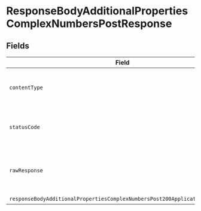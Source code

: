 # ResponseBodyAdditionalPropertiesComplexNumbersPostResponse


## Fields

| Field                                                                                                                                                                   | Type                                                                                                                                                                    | Required                                                                                                                                                                | Description                                                                                                                                                             |
| ----------------------------------------------------------------------------------------------------------------------------------------------------------------------- | ----------------------------------------------------------------------------------------------------------------------------------------------------------------------- | ----------------------------------------------------------------------------------------------------------------------------------------------------------------------- | ----------------------------------------------------------------------------------------------------------------------------------------------------------------------- |
| `contentType`                                                                                                                                                           | *string*                                                                                                                                                                | :heavy_check_mark:                                                                                                                                                      | HTTP response content type for this operation                                                                                                                           |
| `statusCode`                                                                                                                                                            | *number*                                                                                                                                                                | :heavy_check_mark:                                                                                                                                                      | HTTP response status code for this operation                                                                                                                            |
| `rawResponse`                                                                                                                                                           | [AxiosResponse](https://axios-http.com/docs/res_schema)                                                                                                                 | :heavy_minus_sign:                                                                                                                                                      | Raw HTTP response; suitable for custom response parsing                                                                                                                 |
| `responseBodyAdditionalPropertiesComplexNumbersPost200ApplicationJSONObject`                                                                                            | [ResponseBodyAdditionalPropertiesComplexNumbersPost200ApplicationJSON](../../models/operations/responsebodyadditionalpropertiescomplexnumberspost200applicationjson.md) | :heavy_minus_sign:                                                                                                                                                      | OK                                                                                                                                                                      |
